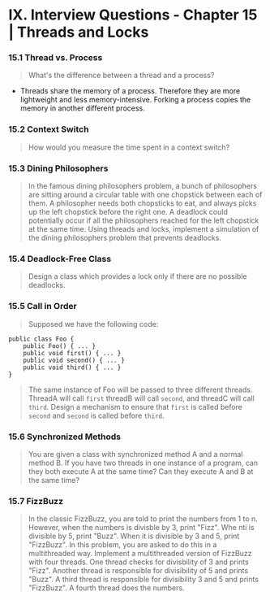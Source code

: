 # IX. Interview Questions - Chapter 15 | Threads and Locks

### 15.1 Thread vs. Process
> What's the difference between a thread and a process?

- Threads share the memory of a process. Therefore they are more lightweight and less memory-intensive. Forking a process copies the memory in another different process.

### 15.2 Context Switch
> How would you measure the time spent in a context switch?

### 15.3 Dining Philosophers
> In the famous dining philosophers problem, a bunch of philosophers are sitting around a circular table with one chopstick between each of them. A philosopher needs both chopsticks to eat, and always picks up the left chopstick before the right one. A deadlock could potentially occur if all the philosophers reached for the left chopstick at the same time. Using threads and locks, implement a simulation of the dining philosophers problem that prevents deadlocks.

### 15.4 Deadlock-Free Class
> Design a class which provides a lock only if there are no possible deadlocks.

### 15.5 Call in Order
> Supposed we have the following code:
```
public class Foo {
    public Foo() { ... }
    public void first() { ... }
    public void second() { ... }
    public void third() { ... }
}
```
> The same instance of Foo will be passed to three different threads. ThreadA will call `first` threadB will call `second`, and threadC will call `third`. Design a mechanism to ensure that `first` is called before `second` and `second` is called before `third`.

### 15.6 Synchronized Methods
> You are given a class with synchronized method A and a normal method B. If you have two threads in one instance of a program, can they both execute A at the same time? Can they execute A and B at the same time?

### 15.7 FizzBuzz
> In the classic FizzBuzz, you are told to print the numbers from 1 to n. However, when the numbers is divisble by 3, print "Fizz". Whe nti is divisible by 5, print "Buzz". When it is divisible by 3 and 5, print "FizzBuzz". In this problem, you are asked to do this in a multithreaded way. Implement a multithreaded version of FizzBuzz with four threads. One thread checks for divisbility of 3 and prints "Fizz". Another thread is responsible for divisibility of 5 and prints "Buzz". A third thread is responsible for divisibility 3 and 5 and prints "FizzBuzz". A fourth thread does the numbers.